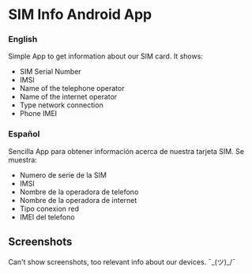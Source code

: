 # SIM Info Android App
### English

Simple App to get information about our SIM card. It shows:

- SIM Serial Number
- IMSI
- Name of the telephone operator
- Name of the internet operator
- Type network connection
- Phone IMEI

### Español

Sencilla App para obtener información acerca de nuestra tarjeta SIM. Se muestra:

- Numero de serie de la SIM
- IMSI
- Nombre de la operadora de telefono
- Nombre de la operadora de internet
- Tipo conexion red
- IMEI del telefono

## Screenshots
Can't show screenshots, too relevant info about our devices. ¯\_(ツ)_/¯
